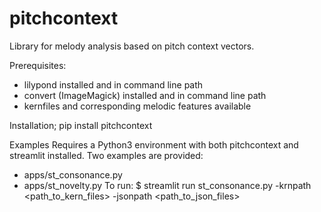# pitchcontext
Library for melody analysis based on pitch context vectors.

Prerequisites:
- lilypond installed and in command line path
- convert (ImageMagick) installed and in command line path
- kernfiles and corresponding melodic features available

Installation;
pip install pitchcontext

Examples
Requires a Python3 environment with both pitchcontext and streamlit installed.
Two examples are provided:
- apps/st_consonance.py
- apps/st_novelty.py
To run:
$ streamlit run st_consonance.py -krnpath <path_to_kern_files> -jsonpath <path_to_json_files>

